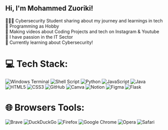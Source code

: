## Hi, I'm Mohammed Zuoriki!

👩🏻‍💻 Cybersecurity Student sharing about my journey and learnings in tech <br/>
🐍 Programming as Hobby <br/>
🎨 Making videos about Coding Projects and tech on Instagram & Youtube <br/>
🌷 I have passion in the IT Sector <br/>
💭 Currently learning about Cybersecurity! <br/>



# 💻 Tech Stack:
![Windows Terminal](https://img.shields.io/badge/Windows%20Terminal-%234D4D4D.svg?style=for-the-badge&logo=windows-terminal&logoColor=white) ![Shell Script](https://img.shields.io/badge/shell_script-%23121011.svg?style=for-the-badge&logo=gnu-bash&logoColor=white) ![Python](https://img.shields.io/badge/python-3670A0?style=for-the-badge&logo=python&logoColor=ffdd54) ![JavaScript](https://img.shields.io/badge/javascript-%23323330.svg?style=for-the-badge&logo=javascript&logoColor=%23F7DF1E) ![Java](https://img.shields.io/badge/java-%23ED8B00.svg?style=for-the-badge&logo=openjdk&logoColor=white) ![HTML5](https://img.shields.io/badge/html5-%23E34F26.svg?style=for-the-badge&logo=html5&logoColor=white) ![CSS3](https://img.shields.io/badge/css3-%231572B6.svg?style=for-the-badge&logo=css3&logoColor=white) ![GitHub](https://img.shields.io/badge/github-%23121011.svg?style=for-the-badge&logo=github&logoColor=white) ![Canva](https://img.shields.io/badge/Canva-%2300C4CC.svg?style=for-the-badge&logo=Canva&logoColor=white) ![Notion](https://img.shields.io/badge/Notion-%23000000.svg?style=for-the-badge&logo=notion&logoColor=white) ![Figma](https://img.shields.io/badge/figma-%23F24E1E.svg?style=for-the-badge&logo=figma&logoColor=white) ![Flask](https://img.shields.io/badge/flask-%23000.svg?style=for-the-badge&logo=flask&logoColor=white)

<!-- Proudly created with GPRM ( https://gprm.itsvg.in ) -->
# 🌐 Browsers Tools:
![Brave](https://img.shields.io/badge/Brave-FB542B?style=for-the-badge&logo=Brave&logoColor=white) ![DuckDuckGo](https://img.shields.io/badge/duckduckgo-de5833?style=for-the-badge&logo=duckduckgo&logoColor=white) ![Firefox](https://img.shields.io/badge/Firefox-FF7139?style=for-the-badge&logo=Firefox-Browser&logoColor=white) ![Google Chrome](https://img.shields.io/badge/Google%20Chrome-4285F4?style=for-the-badge&logo=GoogleChrome&logoColor=white) ![Opera](https://img.shields.io/badge/Opera-FF1B2D?style=for-the-badge&logo=Opera&logoColor=white) ![Safari](https://img.shields.io/badge/Safari-000000?style=for-the-badge&logo=Safari&logoColor=white) 
 


